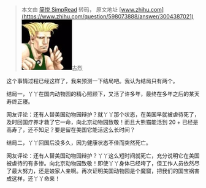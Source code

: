 > 本文由 [简悦 SimpRead](http://ksria.com/simpread/) 转码， 原文地址 [www.zhihu.com](https://www.zhihu.com/question/598073888/answer/3004387021) ![5ec4809ec3ac127c379192583984d252_MD5](../assets/5ec4809ec3ac127c379192583984d252_MD5.jpg)古烈​

这个事情过程已经这样了，我来预测一下结局吧。我认为结局只有两个。

结局一，丫丫在国内动物园的精心照顾下，又活了许多年，最终在多年之后的某天寿终正寝。

网友评论：还有人替美国动物园辩护？就丫丫那个状态，在美国早就被虐待死了，及时回国疗养才救了它一命，向北京动物园致敬！而且大熊猫能活到 20 + 已经是高寿了，还不知足？要是留在美国它能活这么长时间？

结局二，丫丫回国后没多久，因为健康状态不佳而突然死亡。

网友评论：还有人替美国动物园辩护？丫丫这么短时间就死亡，充分说明它在美国被虐待的有多惨。向北京动物园致敬！即使丫丫身体已经垮了，但工作人员依然尽了最大努力，还是娘家人亲啊。再次证明美国动物园是个魔窟，把我们的国宝祸害成这样，还丫丫命来！